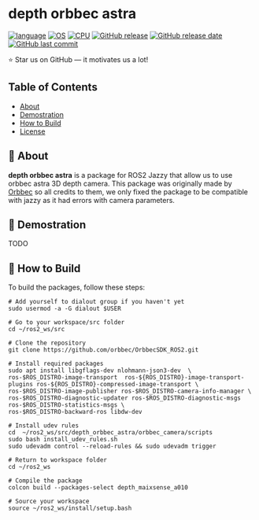 
# depth orbbec astra
[![language](https://img.shields.io/badge/language-c++-239120)](#)
[![OS](https://img.shields.io/badge/OS-Ubuntu_24.04-0078D4)](#)
[![CPU](https://img.shields.io/badge/CPU-x86%2C%20x64%2C%20ARM%2C%20ARM64-FF8C00)](#)
[![GitHub release](https://img.shields.io/badge/release-v3.8-4493f8)](#)
[![GitHub release date](https://img.shields.io/badge/release_date-february_2025-96981c)](#)
[![GitHub last commit](https://img.shields.io/badge/last_commit-february_2025-96981c)](#)

⭐ Star us on GitHub — it motivates us a lot!

## Table of Contents
- [About](#-about)
- [Demostration](#-demostration)
- [How to Build](#-how-to-build)
- [License](#-license)

## 🚀 About

**depth orbbec astra** is a package for ROS2 Jazzy that allow us to use orbbec astra 3D depth camera. This package was originally made by <a href="https://github.com/orbbec/OrbbecSDK_ROS2">Orbbec</a> so all credits to them, we only fixed the package to be compatible with jazzy as it had errors with camera parameters.

## 🎥 Demostration
TODO



## 📝 How to Build

To build the packages, follow these steps:

```shell
# Add yourself to dialout group if you haven't yet
sudo usermod -a -G dialout $USER

# Go to your workspace/src folder
cd ~/ros2_ws/src

# Clone the repository
git clone https://github.com/orbbec/OrbbecSDK_ROS2.git

# Install required packages
sudo apt install libgflags-dev nlohmann-json3-dev  \
ros-$ROS_DISTRO-image-transport  ros-${ROS_DISTRO}-image-transport-plugins ros-${ROS_DISTRO}-compressed-image-transport \
ros-$ROS_DISTRO-image-publisher ros-$ROS_DISTRO-camera-info-manager \
ros-$ROS_DISTRO-diagnostic-updater ros-$ROS_DISTRO-diagnostic-msgs ros-$ROS_DISTRO-statistics-msgs \
ros-$ROS_DISTRO-backward-ros libdw-dev

# Install udev rules
cd  ~/ros2_ws/src/depth_orbbec_astra/orbbec_camera/scripts
sudo bash install_udev_rules.sh
sudo udevadm control --reload-rules && sudo udevadm trigger

# Return to workspace folder
cd ~/ros2_ws

# Compile the package
colcon build --packages-select depth_maixsense_a010

# Source your workspace
source ~/ros2_ws/install/setup.bash

```

